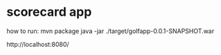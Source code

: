 # scorecard app

how to run:
mvn package
java -jar ./target/golfapp-0.0.1-SNAPSHOT.war

http://localhost:8080/





